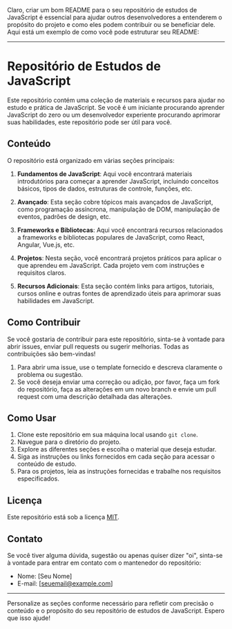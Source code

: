 Claro, criar um bom README para o seu repositório de estudos de JavaScript é essencial para ajudar outros desenvolvedores a entenderem o propósito do projeto e como eles podem contribuir ou se beneficiar dele. Aqui está um exemplo de como você pode estruturar seu README:

---

# Repositório de Estudos de JavaScript

Este repositório contém uma coleção de materiais e recursos para ajudar no estudo e prática de JavaScript. Se você é um iniciante procurando aprender JavaScript do zero ou um desenvolvedor experiente procurando aprimorar suas habilidades, este repositório pode ser útil para você.

## Conteúdo

O repositório está organizado em várias seções principais:

1. **Fundamentos de JavaScript**: Aqui você encontrará materiais introdutórios para começar a aprender JavaScript, incluindo conceitos básicos, tipos de dados, estruturas de controle, funções, etc.

2. **Avançado**: Esta seção cobre tópicos mais avançados de JavaScript, como programação assíncrona, manipulação de DOM, manipulação de eventos, padrões de design, etc.

3. **Frameworks e Bibliotecas**: Aqui você encontrará recursos relacionados a frameworks e bibliotecas populares de JavaScript, como React, Angular, Vue.js, etc.

4. **Projetos**: Nesta seção, você encontrará projetos práticos para aplicar o que aprendeu em JavaScript. Cada projeto vem com instruções e requisitos claros.

5. **Recursos Adicionais**: Esta seção contém links para artigos, tutoriais, cursos online e outras fontes de aprendizado úteis para aprimorar suas habilidades em JavaScript.

## Como Contribuir

Se você gostaria de contribuir para este repositório, sinta-se à vontade para abrir issues, enviar pull requests ou sugerir melhorias. Todas as contribuições são bem-vindas!

1. Para abrir uma issue, use o template fornecido e descreva claramente o problema ou sugestão.
2. Se você deseja enviar uma correção ou adição, por favor, faça um fork do repositório, faça as alterações em um novo branch e envie um pull request com uma descrição detalhada das alterações.

## Como Usar

1. Clone este repositório em sua máquina local usando `git clone`.
2. Navegue para o diretório do projeto.
3. Explore as diferentes seções e escolha o material que deseja estudar.
4. Siga as instruções ou links fornecidos em cada seção para acessar o conteúdo de estudo.
5. Para os projetos, leia as instruções fornecidas e trabalhe nos requisitos especificados.

## Licença

Este repositório está sob a licença [MIT](LICENSE).

## Contato

Se você tiver alguma dúvida, sugestão ou apenas quiser dizer "oi", sinta-se à vontade para entrar em contato com o mantenedor do repositório:

- Nome: [Seu Nome]
- E-mail: [seuemail@example.com]

---

Personalize as seções conforme necessário para refletir com precisão o conteúdo e o propósito do seu repositório de estudos de JavaScript. Espero que isso ajude!
